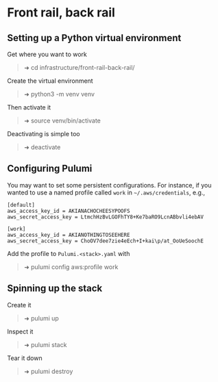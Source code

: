 # Front rail, back rail

## Setting up a Python virtual environment

Get where you want to work

<!-- tokenize? -->

> ➜  cd infrastructure/front-rail-back-rail/

<!-- pip install -r requirements.txt ? -->

Create the virtual environment

> ➜  python3 -m venv venv

Then activate it

> ➜  source venv/bin/activate

Deactivating is simple too

> ➜  deactivate

## Configuring Pulumi

You may want to set some persistent configurations. For instance, if you wanted to use a named profile called `work` in `~/.aws/credentials`, e.g.,

    [default]
    aws_access_key_id = AKIANACHOCHEESYPOOFS
    aws_secret_access_key = LtmchHzBvLGOFhTY8+Ke7baRO9LcnABbvli4ebAV

    [work]
    aws_access_key_id = AKIANOTHINGTOSEEHERE
    aws_secret_access_key = ChoOV7dee7zie4eEch+I+kai\p/at_OoUeSoochE

<!-- tokenize? -->

Add the profile to `Pulumi.<stack>.yaml` with

> ➜  pulumi config aws:profile work

## Spinning up the stack

Create it

> ➜  pulumi up

Inspect it

> ➜  pulumi stack

Tear it down

> ➜  pulumi destroy
